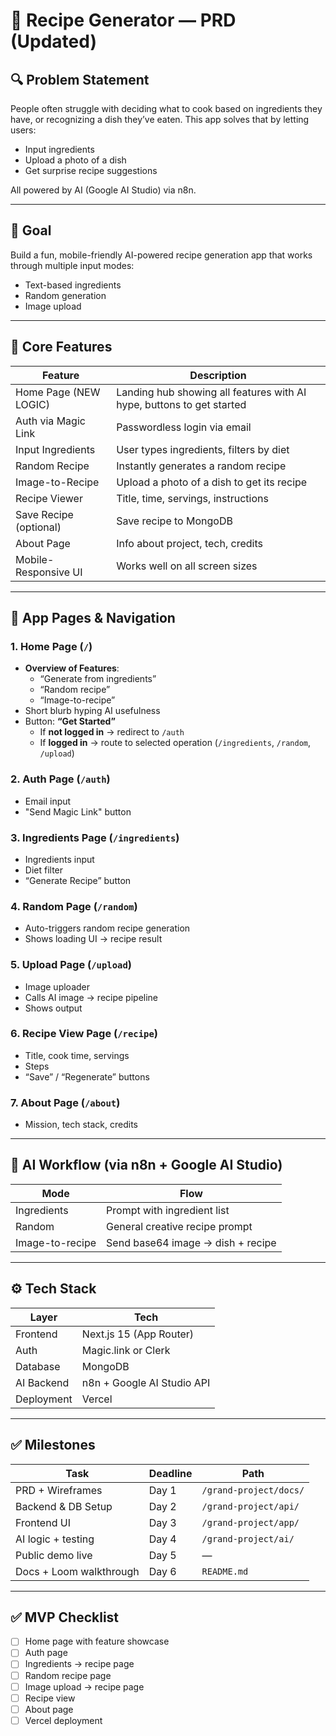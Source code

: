 # 🧠 Recipe Generator — PRD (Updated)

## 🔍 Problem Statement
People often struggle with deciding what to cook based on ingredients they have, or recognizing a dish they’ve eaten. This app solves that by letting users:
- Input ingredients
- Upload a photo of a dish
- Get surprise recipe suggestions

All powered by AI (Google AI Studio) via n8n.

---

## 🎯 Goal
Build a fun, mobile-friendly AI-powered recipe generation app that works through multiple input modes:
- Text-based ingredients
- Random generation
- Image upload

---

## 🧩 Core Features

| Feature                  | Description |
|--------------------------|-------------|
| Home Page (NEW LOGIC)    | Landing hub showing all features with AI hype, buttons to get started |
| Auth via Magic Link      | Passwordless login via email |
| Input Ingredients        | User types ingredients, filters by diet |
| Random Recipe            | Instantly generates a random recipe |
| Image-to-Recipe          | Upload a photo of a dish to get its recipe |
| Recipe Viewer            | Title, time, servings, instructions |
| Save Recipe (optional)   | Save recipe to MongoDB |
| About Page               | Info about project, tech, credits |
| Mobile-Responsive UI     | Works well on all screen sizes |

---

## 📐 App Pages & Navigation

### 1. Home Page (`/`)
- **Overview of Features**:
  - “Generate from ingredients”
  - “Random recipe”
  - “Image-to-recipe”
- Short blurb hyping AI usefulness
- Button: **“Get Started”**
  - If **not logged in** → redirect to `/auth`
  - If **logged in** → route to selected operation (`/ingredients`, `/random`, `/upload`)

### 2. Auth Page (`/auth`)
- Email input
- "Send Magic Link" button

### 3. Ingredients Page (`/ingredients`)
- Ingredients input
- Diet filter
- “Generate Recipe” button

### 4. Random Page (`/random`)
- Auto-triggers random recipe generation
- Shows loading UI → recipe result

### 5. Upload Page (`/upload`)
- Image uploader
- Calls AI image → recipe pipeline
- Shows output

### 6. Recipe View Page (`/recipe`)
- Title, cook time, servings
- Steps
- “Save” / “Regenerate” buttons

### 7. About Page (`/about`)
- Mission, tech stack, credits

---

## 🧠 AI Workflow (via n8n + Google AI Studio)

| Mode            | Flow |
|-----------------|------|
| Ingredients     | Prompt with ingredient list |
| Random          | General creative recipe prompt |
| Image-to-recipe | Send base64 image → dish + recipe |

---

## ⚙️ Tech Stack

| Layer       | Tech                        |
|-------------|-----------------------------|
| Frontend    | Next.js 15 (App Router)     |
| Auth        | Magic.link or Clerk         |
| Database    | MongoDB                     |
| AI Backend  | n8n + Google AI Studio API  |
| Deployment  | Vercel                      |

---

## ✅ Milestones

| Task                     | Deadline | Path |
|--------------------------|----------|------|
| PRD + Wireframes         | Day 1    | `/grand-project/docs/` |
| Backend & DB Setup       | Day 2    | `/grand-project/api/`  |
| Frontend UI              | Day 3    | `/grand-project/app/`  |
| AI logic + testing       | Day 4    | `/grand-project/ai/`   |
| Public demo live         | Day 5    | —                      |
| Docs + Loom walkthrough  | Day 6    | `README.md`            |

---

## ✅ MVP Checklist

- [ ] Home page with feature showcase
- [ ] Auth page
- [ ] Ingredients → recipe page
- [ ] Random recipe page
- [ ] Image upload → recipe page
- [ ] Recipe view
- [ ] About page
- [ ] Vercel deployment
